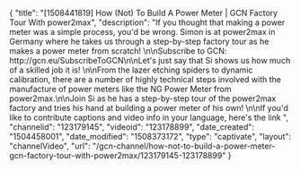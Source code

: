 {
    "title": "[1508441819] How (Not) To Build A Power Meter | GCN Factory Tour With power2max",
    "description": "If you thought that making a power meter was a simple process, you'd be wrong. Simon is at power2max in Germany where he takes us through a step-by-step factory tour as he makes a power meter from scratch! \n\nSubscribe to GCN: http:\/\/gcn.eu\/SubscribeToGCN\n\nLet's just say that Si shows us how much of a skilled job it is! \n\nFrom the lazer etching spiders to dynamic calibration, there are a number of highly technical steps involved with the manufacture of power meters like the NG Power Meter from power2max.\n\nJoin Si as he has a step-by-step tour of the power2max factory and tries his hand at building a power meter of his own! \n\nIf you'd like to contribute captions and video info in your language, here's the link ",
    "channelid": "123179145",
    "videoid": "123178899",
    "date_created": "1504458001",
    "date_modified": "1508373172",
    "type": "captivate",
    "layout": "channelVideo",
    "url": "\/gcn-channel\/how-not-to-build-a-power-meter-gcn-factory-tour-with-power2max\/123179145-123178899"
}